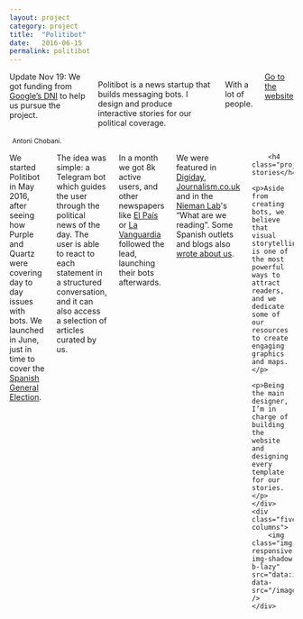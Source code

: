 ```yaml
---
layout: project
category: project
title:  "Politibot"
date:   2016-06-15
permalink: politibot
---
```

<div class="row">
    <div class="eight columns projectIntro mb1">
        <div class="highlighted">Update Nov 19: We got funding from <a href="https://www.digitalnewsinitiative.com/fund/">Google’s DNI</a> to help us pursue the project.</div>
        <p>Politibot is a news startup that builds messaging bots. I design and produce interactive stories for our political coverage.</p>
        <p class="u-italic">With a lot of people.</p>
        <a class="button btn-primary" href="https://politibot.es">Go to the website</a>
    </div>
</div>

<img class="img-responsive img-shadow b-lazy m-t-2"  src="data:image/gif;base64,R0lGODlhAQABAAAAACH5BAEKAAEALAAAAAABAAEAAAICTAEAOw==" data-src="/images/projects/politibot_1.png" />
<small>Antoni Chobani.</small>

<div class="row m-b-4">
    <div class="seven columns">
        <p>We started Politibot in May 2016, after seeing how Purple and Quartz were covering day to day issues with bots. We launched in June, just in time to cover the <a href="/26j-election">Spanish General Election</a>.</p>
        <p>The idea was simple: a Telegram bot which guides the user through the political news of the day. The user is able to react to each statement in a structured conversation, and it can also access a selection of articles curated by us.</p>
        <p>In a month we got 8k active users, and other newspapers like <a href="https://facebook.com/elpaisbot/">El País</a> or <a href="http://www.lavanguardia.com/participacion/20160616/402545459621/bot-meritxell-elecciones-26j.html">La Vanguardia</a> followed the lead, launching their bots afterwards.</p>
        <p>We were featured in <a href="http://digiday.com/platforms/spains-election-coverage-gets-hand-telegram-bot/">Digiday</a>, <a href="https://www.journalism.co.uk/news/thousands-of-people-are-talking-to-politibot-about-the-upcoming-elections/s2/a649186/">Journalism.co.uk</a> and in the <a href="http://www.niemanlab.org/reading/meet-the-bot-who-reports-on-telegram-messenger-about-the-spanish-election/">Nieman Lab</a>'s “What are we reading”. Some Spanish outlets and blogs also <a href="https://politibot.es/acerca#prensa">wrote about us</a>.</p>

        <h4 class="projectHeadline">Interactive stories</h4>
        <p>Aside from creating bots, we believe that visual storytelling is one of the most powerful ways to attract readers, and we dedicate some of our resources to create engaging graphics and maps.</p>
        <p>Being the main designer, I’m in charge of building the website and designing every template for our stories.</p>
    </div>
    <div class="five columns">
        <img class="img-responsive img-shadow b-lazy"  src="data:image/gif;base64,R0lGODlhAQABAAAAACH5BAEKAAEALAAAAAABAAEAAAICTAEAOw==" data-src="/images/projects/politibot_2.png" />
    </div>
</div>

<div class="m-b-4">
<a href="https://politibot.es/interactivo"><img class="img-responsive m-t-2 img-shadow b-lazy"  src="data:image/gif;base64,R0lGODlhAQABAAAAACH5BAEKAAEALAAAAAABAAEAAAICTAEAOw==" data-src="/images/projects/politibot_4.png" /></a>
</div>

<a href="https://politibot.es/interactivo/anotamos-la-respuesta-de-trump-a-su-video-obsceno/"><img class="img-responsive m-t-2 img-shadow b-lazy"  src="data:image/gif;base64,R0lGODlhAQABAAAAACH5BAEKAAEALAAAAAABAAEAAAICTAEAOw==" data-src="/images/projects/politibot_5.png" /></a>
